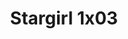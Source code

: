---
layout: episodios
title: "Stargirl 1x03"
url_serie_padre: 'stargirl/temporada-1'
category: 'series'
capitulo: 'yes'
anio: '2020'
prev: 'capitulo-2'
proximo: 'capitulo-4'
sandbox: allow-same-origin allow-forms
idioma: 'Subtitulado'
calidad: 'Full HD'
fuente: 'cueva'
reproductores_otros: ["https://gdriveplayer.me/embed2.php?link=9TkBKIsqvx%252F4TsQz1ZjkdAZAHZFi9aKP8P6bSbK2nDhjOvVgRkyWyQTOByRGHPRsAbk7%252B8amRSSl0chMSykwSQ%252BKWBy8JdmDoRox8K70ySG4QqPRJtq0NUFrYwtNfMscq8xYjLXL4B4OOL68NQxuaXeBRU7H102Qm93TLCIaeOsm%252FlhmbHkFdO0wuOn3YuXXS07Z1CUHJ9pqwiBHpnlzHd","Subtitulado","https://supervideo.tv/e/7q02p01wzsdd","Subtitulado","https://mstream.press/tdhgoembhp1z","Subtitulado","https://mstream.press/jlzhv7nfvtkh","Subtitulado","https://api.cuevana3.io/stream/index.php?file=ek5lbm9xYWNrS0xYMTZLa2xNbkdvY3ZTb3BtZng4TGp6ZFpobGFMUGtOelcwcUZmbWRIVzRkakVuS0JnbEplcG1KUnNZSlRTMGViVTBxZGdsdEhPb3JPWm5xbGx1TVBsM3BscllLRFNsYkxVMHFhbWt0YmE0OG1ncHBlbHk4WT0","Subtitulado"]
reproductores_fembed: ["https://feurl.com/v/d5m20txxrzl7nlm","Subtitulado","https://feurl.com/v/88610u88lqwd80y","Subtitulado"]
reproductor: fembed
clasificacion: '+10'
tags:
- Ciencia-Ficcion
---